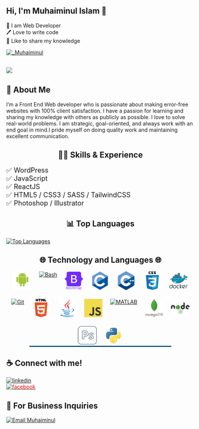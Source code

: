 ## Hi, I'm Muhaiminul Islam 👋



<p >
👑 I am Web Developer <br> 
🖊️ Love to write code <br> 
🎤 Like to share my knowledge </p> 


<p align="left">
  <a href="https://www.linkedin.com/in/muhaiminulofficial/" target="blank">
    <img src="https://img.shields.io/badge/LinkedIn-Follow-green?logo=linkedin&style=for-the-badge" alt="_Muhaiminul" />
  </a>
</p>


<br>

<a href="https://visitcount.itsvg.in">
  <img src="https://visitcount.itsvg.in/api?id=Muhaiminul-official&label=Profile%20Views&color=3&pretty=false" />
</a>



<br>

## 🚀 About Me
I’m a Front End Web developer who is passionate about making error-free websites with 100% client satisfaction. I have a passion for learning and sharing my knowledge with others as publicly as possible. I love to solve real-world problems. I am strategic, goal-oriented, and always work with an end goal in mind.I pride myself on doing quality work and maintaining excellent communication.
<h2 align="center">👨‍💻 Skills & Experience</h2>

<ul align="left" style="list-style-type: none; padding: 0; font-size: 18px;">
  <li>✅ WordPress</li>
  <li>✅ JavaScript</li>
  <li>✅ ReactJS</li>
  <li>✅ HTML5 / CSS3 / SASS</strong> / TailwindCSS</li>
  <li>✅ Photoshop / Illustrator</li>
</ul>


<h2 align="center">📊 Top Languages</h2>

<p align="left">
  <a href="https://github.com/anuraghazra/github-readme-stats" target="_blank">
    <img src="https://github-readme-stats.vercel.app/api/top-langs/?username=Muhaiminul-official&layout=compact&theme=radical&langs_count=8" alt="Top Languages" />
  </a>
</p>




 
<h2 align="center">🌐 Technology and Languages 🌐</h2>

<div align="center" style="display: flex; flex-wrap: wrap; gap: 20px; justify-content: center;">
  <!-- Row 1 -->
  <a href="https://developer.android.com" target="_blank" rel="noreferrer" title="Android">
    <img src="https://raw.githubusercontent.com/devicons/devicon/master/icons/android/android-original-wordmark.svg" alt="Android" width="50" height="50"/>
  </a>
  <a href="https://www.gnu.org/software/bash/" target="_blank" rel="noreferrer" title="Bash">
    <img src="https://www.vectorlogo.zone/logos/gnu_bash/gnu_bash-icon.svg" alt="Bash" width="50" height="50"/>
  </a>
 
  <a href="https://getbootstrap.com" target="_blank" rel="noreferrer" title="Bootstrap">
    <img src="https://raw.githubusercontent.com/devicons/devicon/master/icons/bootstrap/bootstrap-plain-wordmark.svg" alt="Bootstrap" width="50" height="50"/>
  </a>
  
  <!-- Row 2 -->
  <a href="https://www.cprogramming.com/" target="_blank" rel="noreferrer" title="C">
    <img src="https://raw.githubusercontent.com/devicons/devicon/master/icons/c/c-original.svg" alt="C" width="50" height="50"/>
  </a>
  <a href="https://www.w3schools.com/cpp/" target="_blank" rel="noreferrer" title="C++">
    <img src="https://raw.githubusercontent.com/devicons/devicon/master/icons/cplusplus/cplusplus-original.svg" alt="C++" width="50" height="50"/>
  </a>
  <a href="https://www.w3schools.com/css/" target="_blank" rel="noreferrer" title="CSS3">
    <img src="https://raw.githubusercontent.com/devicons/devicon/master/icons/css3/css3-original-wordmark.svg" alt="CSS3" width="50" height="50"/>
  </a>
 

  <!-- Row 3 -->
  <a href="https://www.docker.com/" target="_blank" rel="noreferrer" title="Docker">
    <img src="https://raw.githubusercontent.com/devicons/devicon/master/icons/docker/docker-original-wordmark.svg" alt="Docker" width="50" height="50"/>
  </a>
 
  <a href="https://git-scm.com/" target="_blank" rel="noreferrer" title="Git">
    <img src="https://www.vectorlogo.zone/logos/git-scm/git-scm-icon.svg" alt="Git" width="50" height="50"/>
  </a>
  <a href="https://www.w3.org/html/" target="_blank" rel="noreferrer" title="HTML5">
    <img src="https://raw.githubusercontent.com/devicons/devicon/master/icons/html5/html5-original-wordmark.svg" alt="HTML5" width="50" height="50"/>
  </a>

  <!-- Row 4 -->

  <a href="https://www.java.com" target="_blank" rel="noreferrer" title="Java">
    <img src="https://raw.githubusercontent.com/devicons/devicon/master/icons/java/java-original.svg" alt="Java" width="50" height="50"/>
  </a>
  <a href="https://developer.mozilla.org/en-US/docs/Web/JavaScript" target="_blank" rel="noreferrer" title="JavaScript">
    <img src="https://raw.githubusercontent.com/devicons/devicon/master/icons/javascript/javascript-original.svg" alt="JavaScript" width="50" height="50"/>
  </a>

  
  <!-- Row 5 -->
  <a href="https://www.mathworks.com/" target="_blank" rel="noreferrer" title="MATLAB">
    <img src="https://upload.wikimedia.org/wikipedia/commons/2/21/Matlab_Logo.png" alt="MATLAB" width="50" height="50"/>
  </a>
  <a href="https://www.mongodb.com/" target="_blank" rel="noreferrer" title="MongoDB">
    <img src="https://raw.githubusercontent.com/devicons/devicon/master/icons/mongodb/mongodb-original-wordmark.svg" alt="MongoDB" width="50" height="50"/>
  </a>

  <a href="https://nodejs.org" target="_blank" rel="noreferrer" title="NodeJS">
    <img src="https://raw.githubusercontent.com/devicons/devicon/master/icons/nodejs/nodejs-original-wordmark.svg" alt="NodeJS" width="50" height="50"/>
  </a>

  <!-- Row 6 -->
  <a href="https://www.photoshop.com/en" target="_blank" rel="noreferrer" title="Photoshop">
    <img src="https://raw.githubusercontent.com/devicons/devicon/master/icons/photoshop/photoshop-line.svg" alt="Photoshop" width="50" height="50"/>
  </a>

  <a href="https://www.python.org" target="_blank" rel="noreferrer" title="Python">
    <img src="https://raw.githubusercontent.com/devicons/devicon/master/icons/python/python-original.svg" alt="Python" width="50" height="50"/>
  </a>
</div>

<hr style="border:1px solid #0e75b6; width:75%; margin:auto;">



## ☕ Connect with me!

 [<img src='https://cdn.jsdelivr.net/npm/simple-icons@3.0.1/icons/linkedin.svg' alt='linkedin' height='40'>](https://www.linkedin.com/in/muhaiminulofficial/)     
 [<img class="fa" src='https://cdn.jsdelivr.net/npm/simple-icons@3.0.1/icons/facebook.svg' style="color:red" alt='facebook' height='40'>](https://www.facebook.com/mu9593)

 
 


<h2 align="left">📧 For Business Inquiries</h2>

<p align="left">
  <a href="mailto:muhaiminul.official@gmail.com" target="_blank">
    <img src="https://img.shields.io/badge/Email-Contact-blue?style=for-the-badge&logo=gmail&logoColor=white" alt="Email Muhaiminul">
  </a>
</p>

